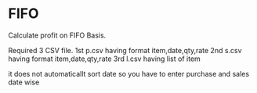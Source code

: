 # FIFO
Calculate profit on FIFO Basis.

Required 3 CSV file.
1st p.csv having format item,date,qty,rate
2nd s.csv having format item,date,qty,rate
3rd l.csv having list of item

it does not automaticallt sort date so you have to enter purchase and sales date wise
